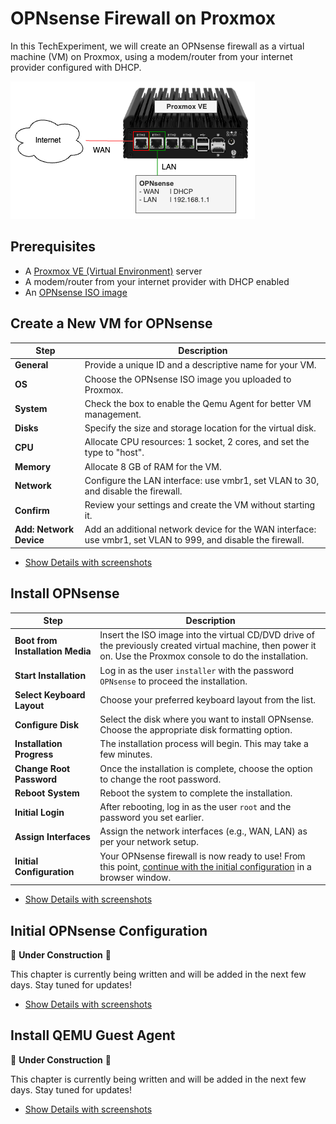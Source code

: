 # OPNsense Firewall on Proxmox

In this TechExperiment, we will create an OPNsense firewall as a virtual machine (VM) on Proxmox, using a modem/router from your internet provider configured with DHCP.

![TechExperiment | OPNsense environment overview](images/OPNsense-environment-overview.png)


## Prerequisites
- A [Proxmox VE (Virtual Environment)](https://proxmox.com/en/downloads) server
- A modem/router from your internet provider with DHCP enabled
- An [OPNsense ISO image](https://opnsense.org/download/)

## Create a New VM for OPNsense
| Step                 | Description |
| -------------------- | ---------------------------------------- |
| **General** | Provide a unique ID and a descriptive name for your VM.|
| **OS** | Choose the OPNsense ISO image you uploaded to Proxmox.|
| **System** | Check the box to enable the Qemu Agent for better VM management.|
| **Disks** | Specify the size and storage location for the virtual disk.|
| **CPU** | Allocate CPU resources: 1 socket, 2 cores, and set the type to "host".|
| **Memory** | Allocate 8 GB of RAM for the VM.|
| **Network** | Configure the LAN interface: use vmbr1, set VLAN to 30, and disable the firewall.|
| **Confirm** | Review your settings and create the VM without starting it.|
| **Add: Network Device** | Add an additional network device for the WAN interface: use vmbr1, set VLAN to 999, and disable the firewall.|

- [Show Details with screenshots](docs/1-create-vm/README.md)

## Install OPNsense

| Step                 | Description |
| -------------------- | ---------------------------------------- |
| **Boot from Installation Media** | Insert the ISO image into the virtual CD/DVD drive of the previously created virtual machine, then power it on. Use the Proxmox console to do the installation. |
| **Start Installation** | Log in as the user `installer` with the password `OPNsense` to proceed the installation. |
| **Select Keyboard Layout** | Choose your preferred keyboard layout from the list. |
| **Configure Disk** | Select the disk where you want to install OPNsense. Choose the appropriate disk formatting option. |
| **Installation Progress** | The installation process will begin. This may take a few minutes. |
| **Change Root Password** | Once the installation is complete, choose the option to change the root password. |
| **Reboot System** | Reboot the system to complete the installation. |
| **Initial Login** | After rebooting, log in as the user `root` and the password you set earlier. |
| **Assign Interfaces** | Assign the network interfaces (e.g., WAN, LAN) as per your network setup. |
| **Initial Configuration** | Your OPNsense firewall is now ready to use! From this point, [continue with the initial configuration](docs/3-initial-opnsense-configuration/README.md) in a browser window. |

- [Show Details with screenshots](docs/2-install-opnsense/README.md)

## Initial OPNsense Configuration

🚧 **Under Construction** 🚧

This chapter is currently being written and will be added in the next few days. Stay tuned for updates!

- [Show Details with screenshots](docs/3-initial-opnsense-configuration/README.md)

## Install QEMU Guest Agent

🚧 **Under Construction** 🚧

This chapter is currently being written and will be added in the next few days. Stay tuned for updates!

- [Show Details with screenshots](docs/4-install-qemu-agent/README.md)
